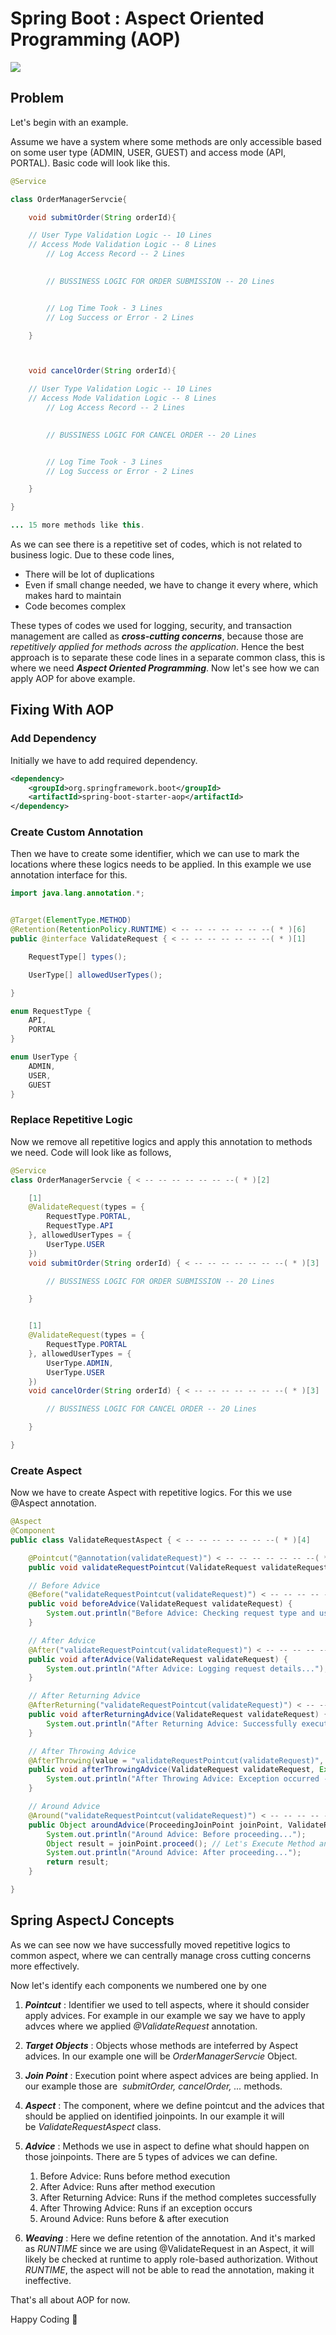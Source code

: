 # Spring Boot : Aspect Oriented Programming (AOP)

![](/images/Screenshot%202025-03-10%20110544.png)

## Problem
Let's begin with an example.

Assume we have a system where some methods are only accessible based on some user type \(ADMIN, USER, GUEST\) and access mode \(API, PORTAL\).
Basic code will look like this.

```java
@Service

class OrderManagerServcie{

    void submitOrder(String orderId){

	// User Type Validation Logic -- 10 Lines
	// Access Mode Validation Logic -- 8 Lines
        // Log Access Record -- 2 Lines

        
        // BUSSINESS LOGIC FOR ORDER SUBMISSION -- 20 Lines


        // Log Time Took - 3 Lines
        // Log Success or Error - 2 Lines

    }



    void cancelOrder(String orderId){

	// User Type Validation Logic -- 10 Lines
	// Access Mode Validation Logic -- 8 Lines
        // Log Access Record -- 2 Lines

        
        // BUSSINESS LOGIC FOR CANCEL ORDER -- 20 Lines


        // Log Time Took - 3 Lines
        // Log Success or Error - 2 Lines

    }

}

... 15 more methods like this.
```

As we can see there is a repetitive set of codes, which is not related to business logic. Due to these code lines,

* There will be lot of duplications
* Even if small change needed, we have to change it every where, which makes hard to maintain
* Code becomes complex

These types of codes we used for logging, security, and transaction management are called as ***cross\-cutting concerns***, because those are *repetitively applied for methods across the application*. Hence the best approach is to separate these code lines in a separate common class, this is where we need ***Aspect Oriented Programming***. Now let's see how we can apply AOP for above example. 

## Fixing With AOP

### Add Dependency

Initially we have to add required dependency.
```xml
<dependency>
    <groupId>org.springframework.boot</groupId>
    <artifactId>spring-boot-starter-aop</artifactId>
</dependency>
```

### Create Custom Annotation

Then we have to create some identifier, which we can use to mark the locations where these logics needs to be applied. In this example we use annotation interface for this.

```java
import java.lang.annotation.*;


@Target(ElementType.METHOD)
@Retention(RetentionPolicy.RUNTIME) < -- -- -- -- -- -- --( * )[6]
public @interface ValidateRequest { < -- -- -- -- -- -- --( * )[1]

    RequestType[] types();

    UserType[] allowedUserTypes();

}

enum RequestType {
    API,
    PORTAL
}

enum UserType {
    ADMIN,
    USER,
    GUEST
}
```

### Replace Repetitive Logic

Now we remove all repetitive logics and apply this annotation to methods we need. Code will look like as follows,

```java
@Service
class OrderManagerServcie { < -- -- -- -- -- -- --( * )[2]

    [1]
    @ValidateRequest(types = {
        RequestType.PORTAL,
        RequestType.API
    }, allowedUserTypes = {
        UserType.USER
    })
    void submitOrder(String orderId) { < -- -- -- -- -- -- --( * )[3]

        // BUSSINESS LOGIC FOR ORDER SUBMISSION -- 20 Lines

    }


    [1]
    @ValidateRequest(types = {
        RequestType.PORTAL
    }, allowedUserTypes = {
        UserType.ADMIN,
        UserType.USER
    })
    void cancelOrder(String orderId) { < -- -- -- -- -- -- --( * )[3]

        // BUSSINESS LOGIC FOR CANCEL ORDER -- 20 Lines

    }

}
```

### Create Aspect

Now we have to create Aspect with repetitive logics. For this we use @Aspect annotation.
```java
@Aspect
@Component
public class ValidateRequestAspect { < -- -- -- -- -- -- --( * )[4]

    @Pointcut("@annotation(validateRequest)") < -- -- -- -- -- -- --( * )[1]
    public void validateRequestPointcut(ValidateRequest validateRequest) {}

    // Before Advice
    @Before("validateRequestPointcut(validateRequest)") < -- -- -- -- -- -- --( * )[5]
    public void beforeAdvice(ValidateRequest validateRequest) {
        System.out.println("Before Advice: Checking request type and user type...");
    }

    // After Advice
    @After("validateRequestPointcut(validateRequest)") < -- -- -- -- -- -- --( * )[5]
    public void afterAdvice(ValidateRequest validateRequest) {
        System.out.println("After Advice: Logging request details...");
    }

    // After Returning Advice
    @AfterReturning("validateRequestPointcut(validateRequest)") < -- -- -- -- -- -- --( * )[5]
    public void afterReturningAdvice(ValidateRequest validateRequest) {
        System.out.println("After Returning Advice: Successfully executed method.");
    }

    // After Throwing Advice
    @AfterThrowing(value = "validateRequestPointcut(validateRequest)", throwing = "ex") < -- -- -- -- -- -- --( * )[5]
    public void afterThrowingAdvice(ValidateRequest validateRequest, Exception ex) {
        System.out.println("After Throwing Advice: Exception occurred - " + ex.getMessage());
    }

    // Around Advice
    @Around("validateRequestPointcut(validateRequest)") < -- -- -- -- -- -- --( * )[5]
    public Object aroundAdvice(ProceedingJoinPoint joinPoint, ValidateRequest validateRequest) throws Throwable {
        System.out.println("Around Advice: Before proceeding...");
        Object result = joinPoint.proceed(); // Let's Execute Method and Get Results
        System.out.println("Around Advice: After proceeding...");
        return result;
    }

}
```

## Spring AspectJ Concepts

As we can see now we have successfully moved repetitive logics to common aspect, where we can centrally manage cross cutting concerns more effectively.

Now let's identify each components we numbered one by one 


1. ***Pointcut*** : Identifier we used to tell aspects, where it should consider apply advices. For example in our example we say we have to apply advces where we applied *@ValidateRequest* annotation.
2. ***Target Objects*** : Objects whose methods are inteferred by Aspect advices. In our example one will be *OrderManagerServcie* Object.
3. ***Join Point*** : Execution point where aspect advices are being applied. In our example those are  *submitOrder, cancelOrder, ...* methods.
4. ***Aspect*** : The component, where we define pointcut and the advices that should be applied on identified joinpoints. In our example it will be *ValidateRequestAspect* class.
5.  ***Advice*** : Methods we use in aspect to define what should happen on those joinpoints. There are 5 types of advices we can define.

    1. Before Advice: Runs before method execution
    2. After Advice: Runs after method execution
    3. After Returning Advice: Runs if the method completes successfully
    4. After Throwing Advice: Runs if an exception occurs
    5. Around Advice: Runs before & after execution

6. ***Weaving*** : Here we define retention of the annotation. And it's marked as *RUNTIME* since we are using @ValidateRequest in an Aspect, it will likely be checked at runtime to apply role\-based authorization. Without *RUNTIME*, the aspect will not be able to read the annotation, making it ineffective.

That's all about AOP for now.

Happy Coding 🙌
